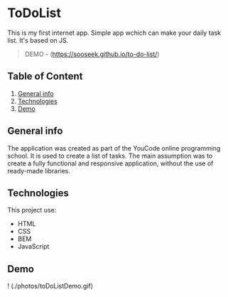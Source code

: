 # ToDoList
This is my first internet app. Simple app wchich can make your daily task list. It's based on JS. 
>DEMO - (https://sooseek.github.io/to-do-list/)

## Table of Content
1. [General info](#general-info)
2. [Technologies](#technologies)
3. [Demo](#demo)

## General info
The application was created as part of the YouCode online programming school. It is used to create a list of tasks. The main assumption was to create a fully functional and responsive application, without the use of ready-made libraries.

## Technologies
This project use:
* HTML
* CSS
* BEM
* JavaScript

## Demo
! (./photos/toDoListDemo.gif)
